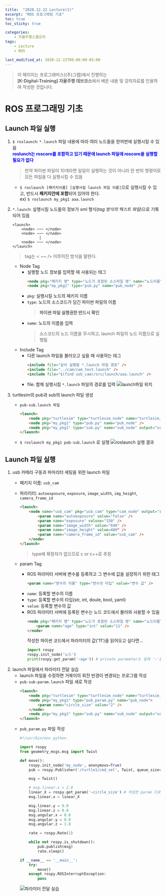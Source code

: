 ```yaml
---
title:  "2020.12.22 Lecture(1)"
excerpt: "ROS 프로그래밍 기초"
toc: true
toc_sticky: true

categories:
    - 자율주행스쿨강의
tags:
    - Lecture
    - ROS

last_modified_at: 2020-12-22T08:06:00-05:00
---
```


>이 페이지는 프로그래머스((주)그렙)에서 진행하는\
**[K-Digital-Training] 자율주행 데브코스**에서 배운 내용 및 강의자료를 인용하여 작성한 것입니다.

# **ROS 프로그래밍 기초**
## **Launch 파일 실행**
1. `$ roslaunch`: `*.launch` 파일 내용에 따라 여러 노드들을 한꺼번에 실행시킬 수 있음\
**<span style="color:blue">roslunch는 roscore를 포함하고 있기 때문에 launch 파일에 roscore을 실행할 필요가 없다</span>**
    >만약 파이썬 파일이 10개라면 일일이 실행하는 것이 아니라 한 번의 명령어로 모든 파일을 다 실행시킬 수 있음

    * `$ roslaunch [패키지이름] [실행시킬 launch 파일 이름]`으로 실행시킬 수 있고, 반드시 **패키지안에 포함**되어 있어야 한다.\
    ex) `$ roslaunch my_pkg1 aaa.launch`
2. `*.launch`: 실행시킬 노드들의 정보가 xml 형식(*tag 방식의 텍스트 파일*)으로 기록되어 있음
    ```
    <launch>
        <node> ~~~ </node>
        <node> ~~~ </node>
                |
        <node> ~~~ </node>
    </launch>
    ```
    >tag는 < ~~ /> 이루어진 방식을 말한다.
    * Node Tag
        * 실행할 노드 정보를 입력할 때 사용되는 태그
            ```html
            <node pkg="패키지 명" type="노드가 포함된 소스파일 명" name="노드이름" />
            <node pkg="my_pkg1" type="pub.py" name="pub_node" />
            ```
        * `pkg`: 실행시킬 노드의 패키지 이름
        * `type`: 노드의 소스코드가 담긴 파이썬 파일의 이름
            >**파이썬 파일 실행권한 반드시 확인**
        * `name`: 노드의 이름을 입력
            >소스코드의 노드 이름을 무시하고, launch 파일의 노드 이름으로 실행됨
    * Include Tag
        * 다른 launch 파일을 불러오고 싶을 때 사용하는 태그
            ```html
            <include file="같이 실행할 *.launch 파일 경로" />
            <include file="../cam/cam_test.launch" />
            <include file="$(find usb_cam)/src/launch/aaa.launch" />
            ```
        * file: 함께 실행시킬 `*.launch` 파일의 경로를 입력
        ![launch파일 위치](img/screenshot-01.png)

3. turtlesim의 pub과 sub의 launch 파일 생성
    * `pub-sub.launch 파일`
        ```html
        <launch>
            <node pkg="turtlesim" type="turtlesim_node" name="turtlesim_node" />
            <node pkg="my_pkg1" type="pub.py" name="pub_node" />
            <node pkg="my_pkg1" type="sub.py" name="sub_node" output="screen" />
        </launch>
        ```

    * `$ roslaunch my_pkg1 pub-sub.launch` 로 실행
    ![roslaunch 실행 결과](img/screenshot-02.png)

## **Launch 파일 실행**
1. usb 카메라 구동과 파마리터 세팅을 위한 launch 파일
    * 패키지 이름: `usb_cam`
    * 파라미터: `autoexposure`, `exposure`, `image_width`, `img_height`, `camera_frame_id`
        ```html
        <launch>
            <node name="usb_cam" pkg="usb_cam" type="cam_node" output="screen">
                <param name="autoexposure" value="false" />
                <param name="exposure" valuse="150" />
                <param name="image_width" value="640" />
                <param name="image_height" value=480" />
                <param name="camera_frame_id" value="usb_cam" />
            </node>
        </launch>
        ```
        >type에 확장자가 없으므로 c or c++로 추정

    * param Tag
        * ROS 파라미터 서버에 변수를 등록하고 그 변수에 값을 설정하기 위한 태그
            ```html
            <param name="변수의 이름" type="변수의 타입" value="변수 값" />
            ```
        * `name`: 등록할 변수의 이름
        * `type`: 등록할 변수의 타입(str, int, doule, bool, yaml)
        * `value`: 등록할 변수의 값
        * ROS 파라미터 서버에 등록된 변수는 노드 코드에서 불러와 사용할 수 있음
            ```html
            <node pkg="패키지 명" type="노드가 포함된 소스파일 명" name="노드이름" output="screen" />
                <param name="age" type="int" value="11" />
            </node>
            ```
            작성한 파이썬 코드에서 파라미터의 값('11')을 읽어오고 싶다면...
            ```python
            import rospy
            rospy.init_node('노드')
            print(rospy.get_param('~age')) # private parameter는 앞에 '~'을 붙인다. 반드시 주의할 것
            ```
2. launch 파일에서 파라미터 전달 실습
    * launch 파일을 수정하면 거북이의 회전 반경이 변경되는 프로그램 작성
    * `pub-sub-param.launch` 파일 새로 작성
        ```html
        <launch>
            <node pkg="turtlesim" type="turtlesim_node" name="turtlesim_node" />
            <node pkg="my_pkg1" type="pub_param.py" name="pub_node">
                <param name="circle_size" value="2" />
            </node>
	        <node pkg="my_pkg1" type="sub.py" name="sub_node" output="screen" />
        </launch>
        ```
    * `pub_param.py` 파일 작성
        ```python
        #!/usr/bin/env python

        import rospy
        from geometry_msgs.msg import Twist

        def move():
            rospy.init_node('my_node', anonymous=True)
            pub = rospy.Publisher('/turtle1/cmd_vel', Twist, queue_size=10)

            msg = Twist()

            # msg.linear.x = 2.0
            linear_X = rospy.get_param('~circle_size') # 작성한 param 으로 부터 값 받아옴
            msg.linear.x = linear_X

            msg.linear.y = 0.0
            msg.linear.z = 0.0
            msg.angular.x = 0.0
            msg.angular.y = 0.0
            msg.angular.z = 1.8

            rate = rospy.Rate(1)

            while not rospy.is_shutdown():
                pub.publish(msg)
                rate.sleep()
        
        if __name__ == '__main__':
            try:
                move()
            except rospy.ROSInterruptException:
                pass
        ```
        ![파라미터 전달 실습](img/screenshot-03.png)